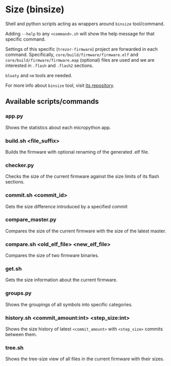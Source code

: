 # Size (binsize)

Shell and python scripts acting as wrappers around `binsize` tool/command.

Adding `--help` to any `<command>.sh` will show the help message for that specific command.

Settings of this specific (`trezor-firmware`) project are forwarded in each command. Specifically, `core/build/firmware/firmware.elf` and `core/build/firmware/firmware.map` (optional) files are used and we are interested in `.flash` and `.flash2` sections.

`bloaty` and `nm` tools are needed.

For more info about `binsize` tool, visit [its repository](github.com/trezor/binsize).

## Available scripts/commands

### app.py
Shows the statistics about each micropython app.

### build.sh <file_suffix>
Builds the firmware with optional renaming of the generated .elf file.

### checker.py
Checks the size of the current firmware against the size limits of its flash sections.

### commit.sh <commit_id>
Gets the size difference introduced by a specified commit

### compare_master.py
Compares the size of the current firmware with the size of the latest master.

### compare.sh <old_elf_file> <new_elf_file>
Compares the size of two firmware binaries.

### get.sh
Gets the size information about the current firmware.

### groups.py
Shows the groupings of all symbols into specific categories.

### history.sh <commit_amount:int> <step_size:int>
Shows the size history of latest `<commit_amount>` with `<step_size>` commits  between them.

### tree.sh
Shows the tree-size view of all files in the current firmware with their sizes.
